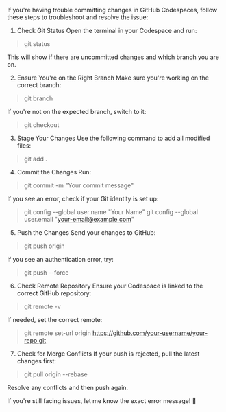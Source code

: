 If you're having trouble committing changes in GitHub Codespaces, follow these steps to troubleshoot and resolve the issue:

1. Check Git Status
Open the terminal in your Codespace and run:

>git status

This will show if there are uncommitted changes and which branch you are on.

2. Ensure You're on the Right Branch
Make sure you're working on the correct branch:

>git branch

If you're not on the expected branch, switch to it:

>git checkout <branch-name>

3. Stage Your Changes
Use the following command to add all modified files:

>git add .

4. Commit the Changes
Run:

>git commit -m "Your commit message"

If you see an error, check if your Git identity is set up:

>git config --global user.name "Your Name"
>git config --global user.email "your-email@example.com"

5. Push the Changes
Send your changes to GitHub:

>git push origin <branch-name>

If you see an authentication error, try:

>git push --force

6. Check Remote Repository
Ensure your Codespace is linked to the correct GitHub repository:

>git remote -v

If needed, set the correct remote:

>git remote set-url origin https://github.com/your-username/your-repo.git

7. Check for Merge Conflicts
If your push is rejected, pull the latest changes first:

>git pull origin <branch-name> --rebase

Resolve any conflicts and then push again.

If you're still facing issues, let me know the exact error message! 🚀
